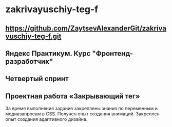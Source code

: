 
# zakrivayuschiy-teg-f
https://github.com/ZaytsevAlexanderGit/zakrivayuschiy-teg-f.git
------ 

## Яндекс Практикум. Курс "Фронтенд-разработчик"
## Четвертый спринт
## Проектная работа «Закрывающий тег»
За время выполнения задания закреплены знания по переменным и медиазапросам в CSS. Получен опыт создания анимаций. 
Закреплен опыт создания адаптивного дизайна.